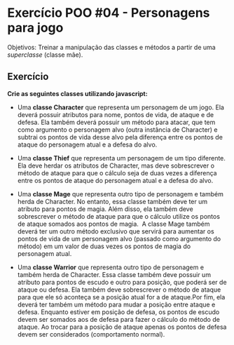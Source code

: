 # Exercício POO #04 - Personagens para jogo
Objetivos: Treinar a manipulação das classes e métodos a partir de uma *superclasse* (classe mãe).

## Exercício
**Crie as seguintes classes utilizando javascript:**

- Uma **classe Character** que representa um personagem de um jogo. Ela deverá possuir atributos para nome, pontos de vida, de ataque e de defesa. Ela também deverá possuir um método para atacar, que tem como argumento o personagem alvo (outra instância de Character) e subtrai os pontos de vida desse alvo pela diferença entre os pontos de ataque do personagem atual e a defesa do alvo.

- Uma **classe Thief** que representa um personagem de um tipo diferente. Ela deve herdar os atributos de Character, mas deve sobrescrever o método de ataque para que o cálculo seja de duas vezes a diferença entre os pontos de ataque do personagem atual e a defesa do alvo.


- Uma **classe Mage** que representa outro tipo de personagem e também herda de Character. No entanto, essa classe também deve ter um atributo para pontos de magia. Além disso, ela também deve sobrescrever o método de ataque para que o cálculo utilize os pontos de ataque somados aos pontos de magia. 
A classe Mage também deverá ter um outro método exclusivo que servirá para aumentar os pontos de vida de um personagem alvo (passado como argumento do método) em um valor de duas vezes os pontos de magia do personagem atual.

- Uma **classe Warrior** que representa outro tipo de personagem e também herda de Character. Essa classe também deve possuir um atributo para pontos de escudo e outro para posição, que poderá ser de ataque ou defesa. Ela também deve sobrescrever o método de ataque para que ele só aconteça se a posição atual for a de ataque.Por fim, ela deverá ter também um método para mudar a posição entre ataque e defesa. Enquanto estiver em posição de defesa, os pontos de escudo devem ser somados aos de defesa para fazer o cálculo do método de ataque. Ao trocar para a posição de ataque apenas os pontos de defesa devem ser considerados (comportamento normal).